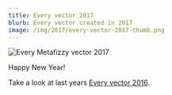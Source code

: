 ```yaml
---
title: Every vector 2017
blurb: Every vector created in 2017
image: /img/2017/every-vector-2017-thumb.png
---
```


![Every Metafizzy vector 2017](/img/2017/every-vector-2017.png)

Happy New Year!

Take a look at last years [Every vector 2016](/blog/every-vector-2016/).
